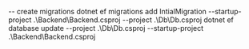 -- create migrations
dotnet ef migrations add IntialMigration --startup-project .\Backend\Backend.csproj --project .\Db\Db.csproj
dotnet ef database update --project .\Db\Db.csproj --startup-project .\Backend\Backend.csproj